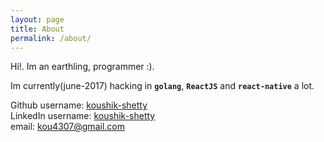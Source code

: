 ```yaml
---
layout: page
title: About
permalink: /about/
---
```

Hi!. Im an earthling, programmer :).

Im currently(june-2017) hacking in __`golang`__, __`ReactJS`__ and __`react-native`__ a lot.

Github username: [koushik-shetty](https://github.com/koushik-shetty)  
LinkedIn username: [koushik-shetty](https://www.linkedin.com/in/koushik-shetty/)  
email: kou4307@gmail.com  
